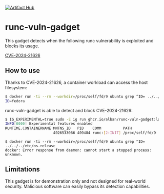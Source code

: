 [![Artifact Hub](https://img.shields.io/endpoint?url=https://artifacthub.io/badge/repository/runc-vuln-gadget)](https://artifacthub.io/packages/search?repo=runc-vuln-gadget)

# runc-vuln-gadget

This gadget detects when the following runc vulnerability is exploited and blocks its usage.

[CVE-2024-21626](https://github.com/opencontainers/runc/security/advisories/GHSA-xr7r-f8xq-vfvv)

## How to use

Thanks to CVE-2024-21626, a container workload can access the host filesystem:

```bash
$ docker run -ti --rm --workdir=/proc/self/fd/9 ubuntu grep ^ID= ../../../etc/os-release
ID=fedora
```

runc-vuln-gadget is able to detect and block CVE-2024-21626:

```bash
$ IG_EXPERIMENTAL=true sudo -E ig run ghcr.io/alban/runc-vuln-gadget:latest
INFO[0000] Experimental features enabled
RUNTIME.CONTAINERNAME MNTNS_ID   PID    COMM          PATH
                      4026533066 409484 runc:[2:INIT] /proc/self/fd/9

```

```
$ docker run -ti --rm --workdir=/proc/self/fd/9 ubuntu grep ^ID= ../../../etc/os-release
docker: Error response from daemon: cannot start a stopped process: unknown.
```

## Limitations

This gadget is for demonstration only and not designed for real-world security.
Malicious software can easily bypass its detection capabilities.
